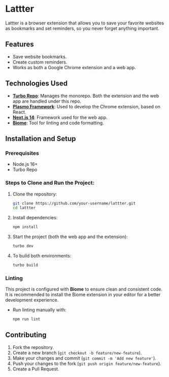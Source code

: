 # Lattter

Lattter is a browser extension that allows you to save your favorite websites as bookmarks and set reminders, so you never forget anything important.

## Features

- Save website bookmarks.
- Create custom reminders.
- Works as both a Google Chrome extension and a web app.

## Technologies Used

- **[Turbo Repo](https://turbo.build/)**: Manages the monorepo. Both the extension and the web app are handled under this repo.
- **[Plasmo Framework](https://www.plasmo.com/)**: Used to develop the Chrome extension, based on React.
- **[Next.js 14](https://nextjs.org/)**: Framework used for the web app.
- **[Biome](https://biomejs.dev/)**: Tool for linting and code formatting.

## Installation and Setup

### Prerequisites

- Node.js 16+
- Turbo Repo

### Steps to Clone and Run the Project:

1. Clone the repository:
    ```bash
    git clone https://github.com/your-username/lattter.git
    cd lattter
    ```

2. Install dependencies:
    ```bash
    npm install
    ```

3. Start the project (both the web app and the extension):
    ```bash
    turbo dev
    ```

4. To build both environments:
    ```bash
    turbo build
    ```

### Linting

This project is configured with **Biome** to ensure clean and consistent code. It is recommended to install the Biome extension in your editor for a better development experience.

- Run linting manually with:
    ```bash
    npm run lint
    ```

## Contributing

1. Fork the repository.
2. Create a new branch (`git checkout -b feature/new-feature`).
3. Make your changes and commit (`git commit -m 'Add new feature'`).
4. Push your changes to the fork (`git push origin feature/new-feature`).
5. Create a Pull Request.
